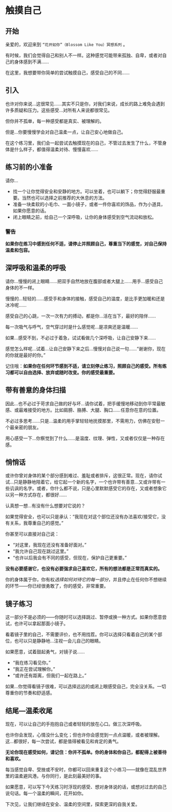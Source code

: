 # 触摸自己

## 开始

亲爱的，欢迎来到 `“花开如你”（Blossom Like You）冥想系列` 。

有时候，我们会觉得自己和别人不一样。这种感觉可能带来孤独、自卑，或者对自己的身体感到不满……

在这里，我想要带你简单的尝试触摸自己，感受自己的不同……

## 引入

也许对你来说…这很常见……其实不只是你，对我们来说，成长的路上难免会遇到许多质疑和压力。这些感受…对所有人来说都很常见。

但你并不孤单，每一种感受都是真实、被理解的。

但是…你要慢慢学会对自己温柔一点，让自己安心地做自己。

在这个练习里，我们会一起尝试去触摸现在的自己，不管过去发生了什么，不管身体是什么样子，都值得温柔对待、慢慢喜欢……

## 练习前的小准备

请你…

- 找一个让你觉得安全和安静的地方。可以坐着，也可以躺下；你觉得舒服最重要。当然也可以选择之前推荐的大休息的方法。
- 准备一块柔软的小毛巾、一面小镜子，或者一件你喜欢的饰品，作为小道具，如果你愿意的话。
- 闭上眼睛之前，给自己一个深呼吸，让你的身体感受到空气流动和放松。

### 警告

**如果你在练习中感到任何不适，请停止并照顾自己，尊重当下的感觉，对自己保持温柔和包容。**

## 深呼吸和温柔的呼吸

请你…慢慢的闭上眼睛……把双手自然地放在腹部或者大腿上……用手…感受自己身体的不一样。

慢慢的…轻轻的……感受手和身体的接触，感受自己的温度，是比手更加暖和还是冰冷呢……

感受自己的心跳，一次一次有力的搏动，都是你…活在当下，最好的陪伴……

每一次吸气与呼气，空气穿过时是什么感觉呢…是凉爽还是温暖……

如果…感受不到，不必过于着急，试试看做几个深呼吸，让自己安静下来……



感觉怎么样呢…试着…让自己安静下来之后…慢慢对自己说一句……“谢谢你，现在的你就是最好的你。”

记住哦：**如果你在任何环节感到不适，请立刻停止练习，照顾自己的感受。所有练习都可以自由选择、放弃或随时改变。你的感受最重要。**

## 带有善意的身体扫描

因此…也不必过于苛求自己做的好与坏…请你试着，把手缓慢地移动到你平常最敏感、或最难接受的地方。比如肩膀、胳膊、大腿、胸口……任意你在意的位置。

不必过多思考……只是…温柔的用手掌轻轻地抚摸那里，不需用力，仿佛在安慰一个最亲密的朋友。

用心感受一下…你察觉到了什么……是温度、纹理、弹性，又或者仅仅是一种存在感。

## 悄悄话

或许你曾对身体的某个部分感到难过、羞耻或者排斥，这很正常。现在，请你试试…只是静静地陪着它，给它起一个新的名字，一个也许带有善意…又或许带有一些讥讽的名字。或者，你什么都不说，只是心里默默感受它的存在，又或者想象它以另一种方式存在，都很好……

认真想一想…有没有什么想要对它说的？

如果觉得安全，也可以只是承认：“我现在对这个部位还没有办法喜欢/接受它，没有关系，我尊重自己的感觉。”

你甚至可以直接对自己说：

- “对这里，我现在还没有准备好面对。”
- “我允许自己现在跳过这里。”
- “也许以后我会有不同的感受，但现在，保护自己更重要。”

**没有必要感谢它，也没有必要强求自己喜欢它，所有的想法都是正常而真实的。**

你的身体属于你，你有权*选择如何对待它的每一部分*，并且停止在任何你不想继续的环节——你已经很勇敢了，你的感受，非常重要。

## 镜子练习

这一部分不是必须的——你随时可以选择跳过、暂停或换一种方式。如果你愿意尝试，也许可以拿起那面小镜子。

看着镜子里的自己，不需要评价，也不用找茬。你可以选择只看着自己的某个部位，也可以只是静静地…注视一会儿自己的眼睛。

如果愿意，试着鼓起勇气，对镜子说……

- “我在练习看见你。”
- “我正在尝试理解你。”
- “或许还有距离，但我们一起在路上。”

如果…你觉得看镜子很难，可以选择远远的或闭上眼感受自己，完全没关系。一切尊重你的节奏和舒适感。

## 结尾—温柔收尾

现在，可以让自己的手抱抱自己或者轻轻的放在心口。做三次深呼吸。

也许你会发现，心情没什么变化；但也许你会感觉到一点点温暖，或者被理解。这…都很好，每一次尝试，都是值得被看见和肯定的勇气。

**无论你现在感受如何，请记住：你并不孤单。你的身体和你自己，都配得上被善待和喜欢。**

每当感觉自卑、受挫或不安时，你都可以回来重复这个小练习——就像在混乱世界里的温柔避风港。与你同行，是此刻最美好的事。

如果愿意，可以写下今天练习时浮现的感受、想对身体说的话，或想对过去的自己说句话。每一个温柔的瞬间，花开如你。

下次见，让我们继续在安全、温柔的空间里，探索更深的自我关爱。
